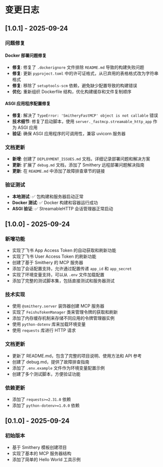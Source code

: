 # 变更日志

## [1.0.1] - 2025-09-24

### 问题修复

#### Docker 部署问题修复
- **修复**: 修复了 `.dockerignore` 文件排除 `README.md` 导致的构建失败问题
- **修复**: 更新 `pyproject.toml` 中的许可证格式，从已弃用的表格格式改为字符串格式
- **修复**: 移除了 `setuptools-scm` 依赖，避免缺少配置导致的构建错误
- **优化**: 重新组织 Dockerfile 结构，优化构建缓存和文件复制顺序

#### ASGI 应用程序配置修复
- **修复**: 解决了 `TypeError: 'SmitheryFastMCP' object is not callable` 错误
- **技术细节**: 修复了启动脚本，使用 `server._fastmcp.streamable_http_app` 作为 ASGI 应用
- **验证**: 确保 ASGI 应用程序的可调用性，兼容 uvicorn 服务器

### 文档更新
- **新增**: 创建了 `DEPLOYMENT_ISSUES.md` 文档，详细记录部署问题和解决方案
- **更新**: 扩展了 `debug.md` 文档，添加了 Smithery 远程部署问题解决指南
- **更新**: 在 `README.md` 中添加了故障排查章节的链接

### 验证测试
- **本地测试**: ✅ 包构建和服务器启动正常
- **Docker 测试**: ✅ Docker 构建和容器运行成功
- **ASGI 验证**: ✅ StreamableHTTP 会话管理器正常启动

## [1.0.0] - 2025-09-24

### 新增功能

- 实现了飞书 App Access Token 的自动获取和刷新功能
- 实现了飞书 User Access Token 的刷新功能
- 创建了基于 Smithery 的 MCP 服务器
- 添加了会话配置支持，允许通过配置传递 `app_id` 和 `app_secret`
- 实现了环境变量支持，可以从 `.env` 文件加载配置
- 添加了完整的测试脚本集，包括直接测试和服务器测试

### 技术实现

- 使用 `@smithery.server` 装饰器创建 MCP 服务器
- 实现了 `FeishuTokenManager` 类来管理令牌的获取和刷新
- 添加了内存缓存机制来存储不同应用的令牌管理器实例
- 使用 `python-dotenv` 库来加载环境变量
- 使用 `requests` 库进行 HTTP 请求

### 文档更新

- 更新了 README.md，包含了完整的项目说明、使用方法和 API 参考
- 创建了 debug.md，提供了故障排查指南
- 添加了 `.env.example` 文件作为环境变量配置示例
- 创建了多个测试脚本，方便验证功能

### 依赖更新

- 添加了 `requests>=2.31.0` 依赖
- 添加了 `python-dotenv>=1.0.0` 依赖

## [0.1.0] - 2025-09-24

### 初始版本

- 基于 Smithery 模板创建项目
- 实现了基本的 MCP 服务器结构
- 添加了简单的 Hello World 工具示例